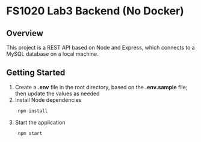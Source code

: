 # FS1020 Lab3 Backend (No Docker)

## Overview

This project is a REST API based on Node and Express, which connects to a MySQL database on a local machine.

## Getting Started

1. Create a **.env** file in the root directory, based on the **.env.sample** file; then update the values as needed
1. Install Node dependencies
   ```bash
    npm install
   ```
1. Start the application
   ```bash
    npm start
   ```
